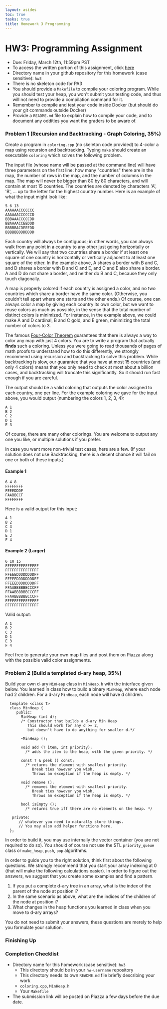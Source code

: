 ```yaml
---
layout: asides
toc: true
tasks: true
title: Homework 3 Programming
---
```


# HW3: Programming Assignment

+ Due: Friday, March 12th, 11:59pm PST
+ To access the written portion of this assignment, click [here](..)
+ Directory name in your github repository for this homework (case sensitive): `hw3`
+ There is no skeleton code for PA3
+ You should provide a `Makefile` to compile your coloring program.  While you should test your heap, you won't submit your testing code, and thus will not need to provide a compilation command for it.
+ Remember to compile and test your code inside Docker (but should do your git commands outside Docker)
+ Provide a `README.md` file to explain how to compile your code, and to document any oddities you want the graders to be aware of.

### Problem 1 (Recursion and Backtracking - Graph Coloring, 35%)

Create a program in `coloring.cpp` (no skeleton code provided) to 4-color a map using recursion and backtracking.  Typing `make` should create an executable `coloring` which solves the following problem.

The input file (whose name will be passed at the command line) will have three parameters on the first line: how many "countries" there are in the map, the number of rows in the map, and the number of columns in the map. The map will never be bigger than 80 by 80 characters, and will contain at most 15 countries. The countries are denoted by characters 'A', 'B', ... up to the letter for the highest country number. Here is an example of what the input might look like:

```
5 6 13 
AAAAAACCCCCCC
AAAAAACCCCCCD
BBBAAACCCCCDD
BBAAAACCEEDDD
BBBBBACDEEEDD
BBBBBBDDDDDDD
```

Each country will always be contiguous; in other words, you can always walk from any point in a country to any other just going horizontally or vertically. We will say that two countries share a border if at least one square of one country is horizontally or vertically adjacent to at least one square of the other. In the example above, A shares a border with B and C, and D shares a border with B and C and E, and C and E also share a border. A and D do not share a border, and neither do B and C, because they only touch diagonally.

A map is properly colored if each country is assigned a color, and no two countries which share a border have the same color. (Otherwise, you couldn't tell apart where one starts and the other ends.) Of course, one can always color a map by giving each country its own color, but we want to reuse colors as much as possible, in the sense that the total number of distinct colors is minimized. For instance, in the example above, we could make A and D cardinal, B and C gold, and E green, minimizing the total number of colors to 3.

The famous [Four-Color Theorem](http://en.wikipedia.org/wiki/Four_color_theorem) guarantees that there is always a way to color any map with just 4 colors. You are to write a program that actually **finds** such a coloring. Unless you were going to read thousands of pages of math proofs to understand how to do this differently, we strongly recommend using recursion and backtracking to solve this problem. While backtracking is slow, our guarantee that you have at most 15 countries (and only 4 colors) means that you only need to check at most about a billion cases, and backtracking will truncate this significantly. So it should run fast enough if you are careful.

The output should be a valid coloring that outputs the color assigned to each country, one per line. For the example coloring we gave for the input above, you would output (numbering the colors 1, 2, 3, 4):

```
A 1
B 2
C 2
D 1
E 3
```

Of course, there are many other colorings. You are welcome to output any one you like, or multiple solutions if you prefer. 

In case you want more non-trivial test cases, here are a few. (If your solution does not use Backtracking, there is a decent chance it will fail on one or both of these inputs.)

#### Example 1

```
6 4 8 
FFFFFFFF
FEEEDDDF
FAABBCCF
FFFFFFFF
```

Here is a valid output for this input:

```
A 1
B 2
C 3
D 1
E 3
F 4
```

#### Example 2 (Larger)

```
6 10 15 
FFFFFFFFFFFFFFF
FFFFFFFFFFFFFFF
FFEEEDDDDDDDDFF
FFEEEDDDDDDDDFF
FFEEEDDDDDDDDFF
FFAABBBBBBCCCFF
FFAABBBBBBCCCFF
FFAABBBBBBCCCFF
FFFFFFFFFFFFFFF
FFFFFFFFFFFFFFF
```

Valid output:

```
A 1
B 2
C 3
D 1
E 3
F 4
```

Feel free to generate your own map files and post them on Piazza along with the possible valid color assignments.

### Problem 2 (Build a templated d-ary heap, 35%)

Build your own d-ary `MinHeap` class in `MinHeap.h` with the interface given below.  You learned in class how to build a binary `MinHeap`, where each node had 2 children.  For a d-ary `MinHeap`, each node will have d children.

```
  template <class T>
  class MinHeap {
     public:
       MinHeap (int d);
       /* Constructor that builds a d-ary Min Heap
          This should work for any d >= 2,
          but doesn't have to do anything for smaller d.*/

       ~MinHeap ();

       void add (T item, int priority);
         /* adds the item to the heap, with the given priority. */

       const T & peek () const;
         /* returns the element with smallest priority.  
			Break ties however you wish.  
			Throws an exception if the heap is empty. */

       void remove ();
         /* removes the element with smallest priority.
			Break ties however you wish.
            Throws an exception if the heap is empty. */

       bool isEmpty ();
         /* returns true iff there are no elements on the heap. */

   private:
      // whatever you need to naturally store things.
      // You may also add helper functions here.
  };
```

In order to build it, you may use internally the vector<T> container (you are not required to do so).  You should of course not use the STL `priority_queue` class or `make_heap`, `push`, `pop` algorithms.

In order to guide you to the right solution, think first about the following questions. We strongly recommend that you start your array indexing at 0 (that will make the following calculations easier). In order to figure out the answers, we suggest that you create some examples and find a pattern.

1. If you put a complete d-ary tree in an array, what is the index of the parent of the node at position i?
1. In the same scenario as above, what are the indices of the children of the node at position i?
1. What changes in the heap functions you learned in class when you move to d-ary arrays?

You do not need to submit your answers, these questions are merely to help you formulate your solution.

### Finishing Up

### Completion Checklist

+ Directory name for this homework (case sensitive): `hw3`
  - This directory should be in your `hw-username` repository
  - This directory needs its own `README.md` file briefly describing your work
  - `coloring.cpp`, `MinHeap.h`
  - Your `Makefile`
+ The submission link will be posted on Piazza a few days before the due date.
